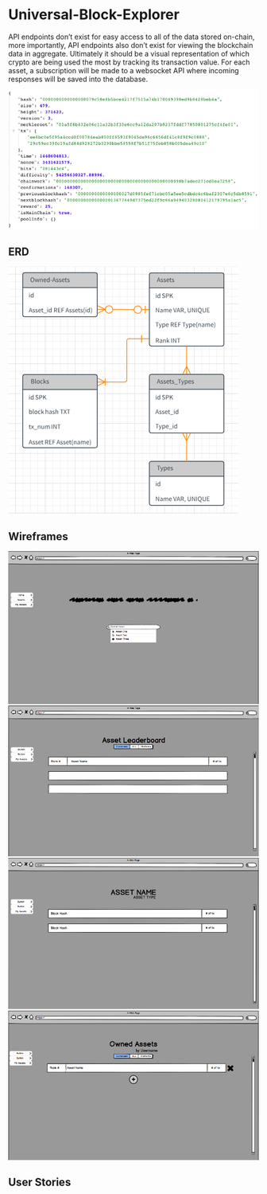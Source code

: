 # Universal-Block-Explorer

API endpoints don’t exist for easy access to all of the data stored on-chain, more importantly, API endpoints also don’t exist for viewing the blockchain data in aggregate.
Ultimately it should be a visual representation of which crypto are being used the most by tracking its transaction value.
For each asset, a subscription will be made to a websocket API where incoming responses will be saved into the database.

![alt text](https://github.com/LoraCode/Universal-Block-Explorer/blob/master/Images/Block-data.png)

## ERD

![alt text](https://github.com/LoraCode/Universal-Block-Explorer/blob/master/Images/Updated%20ERD.png?raw=true)

## Wireframes

![alt text](https://github.com/LoraCode/Universal-Block-Explorer/blob/master/Images/Wireframe%201.png?raw=true)
![alt text](https://github.com/LoraCode/Universal-Block-Explorer/blob/master/Images/Wireframe%202.png?raw=true)
![alt text](https://github.com/LoraCode/Universal-Block-Explorer/blob/master/Images/Wireframe%203.png?raw=true)
![alt text](https://github.com/LoraCode/Universal-Block-Explorer/blob/master/Images/Wireframe%204.png?raw=true)

## User Stories
